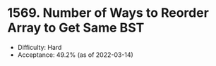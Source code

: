 # 1569. Number of Ways to Reorder Array to Get Same BST
- Difficulty: Hard
- Acceptance: 49.2% (as of 2022-03-14)
